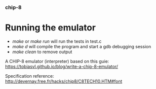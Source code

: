 ### chip-8

# Running the emulator
- *make* or *make run* will run the tests in test.c
- *make d* will compile the program and start a gdb debugging session
- *make clean* to remove output

A CHIP-8 emulator (interpreter) based on this guie: https://tobiasvl.github.io/blog/write-a-chip-8-emulator/

Specification reference: http://devernay.free.fr/hacks/chip8/C8TECH10.HTM#font